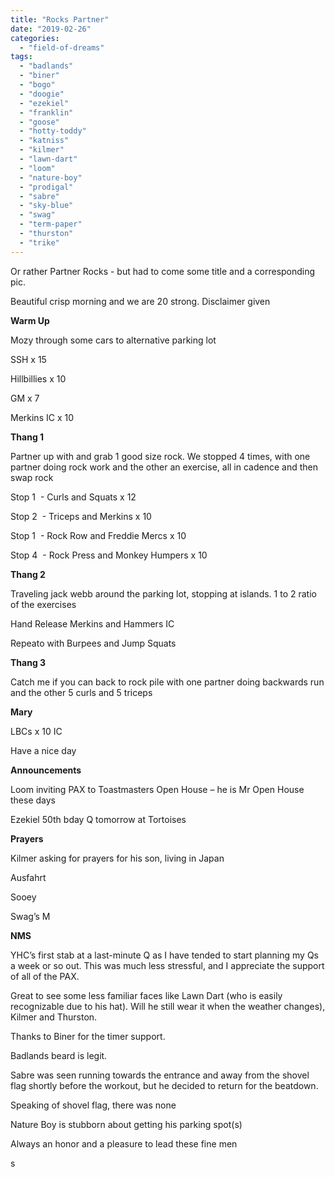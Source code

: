 ```yaml
---
title: "Rocks Partner"
date: "2019-02-26"
categories: 
  - "field-of-dreams"
tags: 
  - "badlands"
  - "biner"
  - "bogo"
  - "doogie"
  - "ezekiel"
  - "franklin"
  - "goose"
  - "hotty-toddy"
  - "katniss"
  - "kilmer"
  - "lawn-dart"
  - "loom"
  - "nature-boy"
  - "prodigal"
  - "sabre"
  - "sky-blue"
  - "swag"
  - "term-paper"
  - "thurston"
  - "trike"
---
```


Or rather Partner Rocks - but had to come some title and a corresponding pic.

Beautiful crisp morning and we are 20 strong. Disclaimer given

**Warm Up**

Mozy through some cars to alternative parking lot

SSH x 15

Hillbillies x 10

GM x 7

Merkins IC x 10

**Thang 1**

Partner up with and grab 1 good size rock. We stopped 4 times, with one partner doing rock work and the other an exercise, all in cadence and then swap rock

Stop 1  - Curls and Squats x 12

Stop 2  - Triceps and Merkins x 10

Stop 1  - Rock Row and Freddie Mercs x 10

Stop 4  - Rock Press and Monkey Humpers x 10

**Thang 2**

Traveling jack webb around the parking lot, stopping at islands. 1 to 2 ratio of the exercises

Hand Release Merkins and Hammers IC

Repeato with Burpees and Jump Squats

**Thang 3**

Catch me if you can back to rock pile with one partner doing backwards run and the other 5 curls and 5 triceps

**Mary**

LBCs x 10 IC

Have a nice day

**Announcements**

Loom inviting PAX to Toastmasters Open House – he is Mr Open House these days

Ezekiel 50th bday Q tomorrow at Tortoises

**Prayers**

Kilmer asking for prayers for his son, living in Japan

Ausfahrt

Sooey

Swag’s M

**NMS**

YHC’s first stab at a last-minute Q as I have tended to start planning my Qs a week or so out. This was much less stressful, and I appreciate the support of all of the PAX.

Great to see some less familiar faces like Lawn Dart (who is easily recognizable due to his hat). Will he still wear it when the weather changes), Kilmer and Thurston.

Thanks to Biner for the timer support.

Badlands beard is legit.

Sabre was seen running towards the entrance and away from the shovel flag shortly before the workout, but he decided to return for the beatdown.

Speaking of shovel flag, there was none

Nature Boy is stubborn about getting his parking spot(s)

Always an honor and a pleasure to lead these fine men

s
